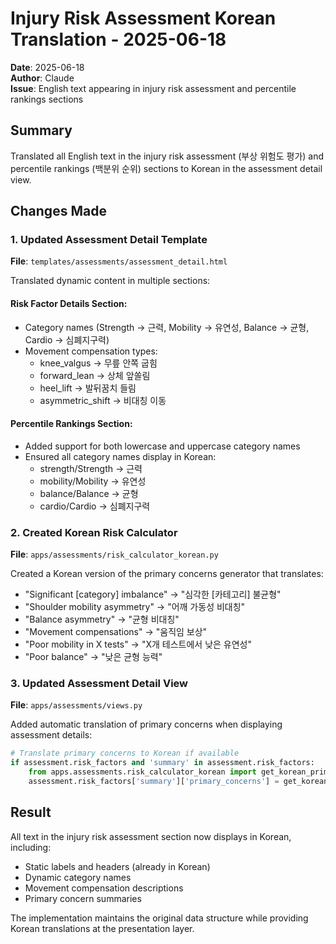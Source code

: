 # Injury Risk Assessment Korean Translation - 2025-06-18

**Date**: 2025-06-18  
**Author**: Claude  
**Issue**: English text appearing in injury risk assessment and percentile rankings sections

## Summary

Translated all English text in the injury risk assessment (부상 위험도 평가) and percentile rankings (백분위 순위) sections to Korean in the assessment detail view.

## Changes Made

### 1. Updated Assessment Detail Template

**File**: `templates/assessments/assessment_detail.html`

Translated dynamic content in multiple sections:

#### Risk Factor Details Section:
- Category names (Strength → 근력, Mobility → 유연성, Balance → 균형, Cardio → 심폐지구력)
- Movement compensation types:
  - knee_valgus → 무릎 안쪽 굽힘
  - forward_lean → 상체 앞쏠림
  - heel_lift → 발뒤꿈치 들림
  - asymmetric_shift → 비대칭 이동

#### Percentile Rankings Section:
- Added support for both lowercase and uppercase category names
- Ensured all category names display in Korean:
  - strength/Strength → 근력
  - mobility/Mobility → 유연성
  - balance/Balance → 균형
  - cardio/Cardio → 심폐지구력

### 2. Created Korean Risk Calculator

**File**: `apps/assessments/risk_calculator_korean.py`

Created a Korean version of the primary concerns generator that translates:
- "Significant [category] imbalance" → "심각한 [카테고리] 불균형"
- "Shoulder mobility asymmetry" → "어깨 가동성 비대칭"
- "Balance asymmetry" → "균형 비대칭"
- "Movement compensations" → "움직임 보상"
- "Poor mobility in X tests" → "X개 테스트에서 낮은 유연성"
- "Poor balance" → "낮은 균형 능력"

### 3. Updated Assessment Detail View

**File**: `apps/assessments/views.py`

Added automatic translation of primary concerns when displaying assessment details:
```python
# Translate primary concerns to Korean if available
if assessment.risk_factors and 'summary' in assessment.risk_factors:
    from apps.assessments.risk_calculator_korean import get_korean_primary_concerns
    assessment.risk_factors['summary']['primary_concerns'] = get_korean_primary_concerns(assessment.risk_factors)
```

## Result

All text in the injury risk assessment section now displays in Korean, including:
- Static labels and headers (already in Korean)
- Dynamic category names
- Movement compensation descriptions
- Primary concern summaries

The implementation maintains the original data structure while providing Korean translations at the presentation layer.
